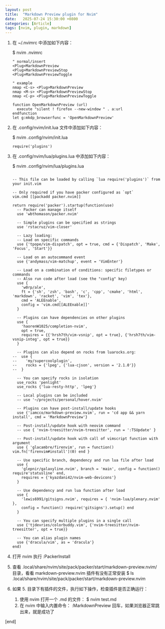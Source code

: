 ```yaml
---
layout: post
title:  "Markdown Preview plugin for Nvim"
date:   2025-07-24 15:30:00 +0800
categories: [Article]
tags: [nvim, plugin, markdown]
---
```


1. 在 ~/.nvimrc 中添加如下内容：

    $ nvim .nvimrc
    ```
    " normal/insert
    <Plug>MarkdownPreview
    <Plug>MarkdownPreviewStop
    <Plug>MarkdownPreviewToggle

    " example
    nmap <C-s> <Plug>MarkdownPreview
    nmap <M-s> <Plug>MarkdownPreviewStop
    nmap <C-p> <Plug>MarkdownPreviewToggle

    function OpenMarkdownPreview (url)
      execute "silent ! firefox --new-window " . a:url
    endfunction
    let g:mkdp_browserfunc = 'OpenMarkdownPreview'
    ```
2. 在 .config/nvim/init.lua 文件中添加如下内容：

    $ nvim .config/nvim/init.lua
    ```
    require('plugins')
    ```
3. 在 .config/nvim/lua/plugins.lua 中添加如下内容：

    $ nvim .config/nvim/lua/plugins.lua
    ```

    -- This file can be loaded by calling `lua require('plugins')` from your init.vim

    -- Only required if you have packer configured as `opt`
    vim.cmd [[packadd packer.nvim]]

    return require('packer').startup(function(use)
      -- Packer can manage itself
      use 'wbthomason/packer.nvim'

      -- Simple plugins can be specified as strings
      use 'rstacruz/vim-closer'

      -- Lazy loading:
      -- Load on specific commands
      use {'tpope/vim-dispatch', opt = true, cmd = {'Dispatch', 'Make', 'Focus', 'Start'}}

      -- Load on an autocommand event
      use {'andymass/vim-matchup', event = 'VimEnter'}

      -- Load on a combination of conditions: specific filetypes or commands
      -- Also run code after load (see the "config" key)
      use {
        'w0rp/ale',
        ft = {'sh', 'zsh', 'bash', 'c', 'cpp', 'cmake', 'html', 'markdown', 'racket', 'vim', 'tex'},
        cmd = 'ALEEnable',
        config = 'vim.cmd[[ALEEnable]]'
      }

      -- Plugins can have dependencies on other plugins
      use {
        'haorenW1025/completion-nvim',
        opt = true,
        requires = {{'hrsh7th/vim-vsnip', opt = true}, {'hrsh7th/vim-vsnip-integ', opt = true}}
      }

      -- Plugins can also depend on rocks from luarocks.org:
    --  use {
    --    'my/supercoolplugin',
    --    rocks = {'lpeg', {'lua-cjson', version = '2.1.0'}}
    --  }

      -- You can specify rocks in isolation
      use_rocks 'penlight'
      use_rocks {'lua-resty-http', 'lpeg'}

      -- Local plugins can be included
      -- use '~/projects/personal/hover.nvim'

      -- Plugins can have post-install/update hooks
      use {'iamcco/markdown-preview.nvim', run = 'cd app && yarn install', cmd = 'MarkdownPreview'}

      -- Post-install/update hook with neovim command
      -- use { 'nvim-treesitter/nvim-treesitter', run = ':TSUpdate' }

      -- Post-install/update hook with call of vimscript function with argument
      use { 'glacambre/firenvim', run = function() vim.fn['firenvim#install'](0) end }

      -- Use specific branch, dependency and run lua file after load
      use {
        'glepnir/galaxyline.nvim', branch = 'main', config = function() require'statusline' end,
        requires = {'kyazdani42/nvim-web-devicons'}
      }

      -- Use dependency and run lua function after load
      use {
        'lewis6991/gitsigns.nvim', requires = { 'nvim-lua/plenary.nvim' },
        config = function() require('gitsigns').setup() end
      }

      -- You can specify multiple plugins in a single call
      use {'tjdevries/colorbuddy.vim', {'nvim-treesitter/nvim-treesitter', opt = true}}

      -- You can alias plugin names
      use {'dracula/vim', as = 'dracula'}
    end)
    ```
4. 打开 nvim 执行 :PackerInstall

5. 查看 .local/share/nvim/site/pack/packer/start/markdown-preview.nvim/ 目录，看看 markdown-preview.nvim 插件有没有正常安装
    $ ls .local/share/nvim/site/pack/packer/start/markdown-preview.nvim

6. 如果 5. 目录下有插件的文件，执行如下操作，检查插件是否正确运行：

    1. 使用 nvim 打开一个 .md 的文件： $ nvim test.md
    2. 在 nvim 中输入内置命令： :MarkdownPreview 回车，如果浏览器正常跳出来，就是成功了

[end]
